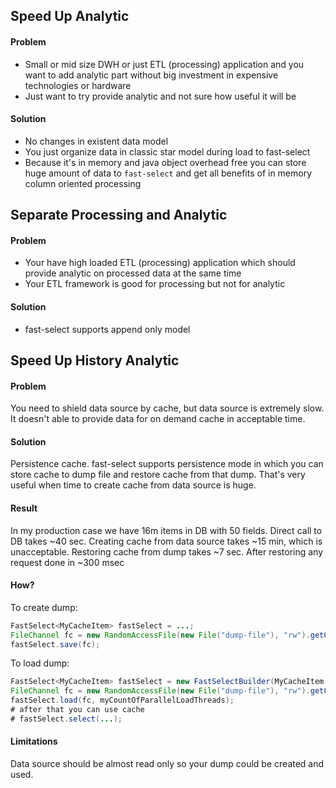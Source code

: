 ## Speed Up Analytic

#### Problem

* Small or mid size DWH or just ETL (processing) application and you want to
add analytic part without big investment in expensive technologies or hardware
* Just want to try provide analytic and not sure how useful it will
be

#### Solution

* No changes in existent data model
* You just organize data in classic star model during load to fast-select
* Because it's in memory and java object overhead free you can store huge amount 
of data to ```fast-select``` and get all benefits of in memory column oriented 
processing

## Separate Processing and Analytic

#### Problem

* Your have high loaded ETL (processing) application which should provide analytic
on processed data at the same time
* Your ETL framework is good for processing but not for analytic

#### Solution

* fast-select supports append only model

## Speed Up History Analytic

#### Problem

You need to shield data source by cache, but data source is extremely slow. It doesn't able to provide data for on demand cache in acceptable time.

#### Solution

Persistence cache. fast-select supports persistence mode in which you can store cache to dump file and restore cache from that dump. That's very useful when time to create cache from data source is huge.

#### Result

In my production case we have 16m items in DB with 50 fields. Direct call to DB takes ~40 sec. Creating cache from data source takes ~15 min, which is unacceptable. Restoring cache from dump takes ~7 sec. After restoring any request done in ~300 msec

#### How?

To create dump:
```java
FastSelect<MyCacheItem> fastSelect = ...; 
FileChannel fc = new RandomAccessFile(new File("dump-file"), "rw").getChannel();
fastSelect.save(fc);
```

To load dump:
```java
FastSelect<MyCacheItem> fastSelect = new FastSelectBuilder(MyCacheItem.class).inc(myCacheSize).create();
FileChannel fc = new RandomAccessFile(new File("dump-file"), "rw").getChannel();
fastSelect.load(fc, myCountOfParallelLoadThreads);
# after that you can use cache
# fastSelect.select(...);
```

#### Limitations

Data source should be almost read only so your dump could be created and used.

